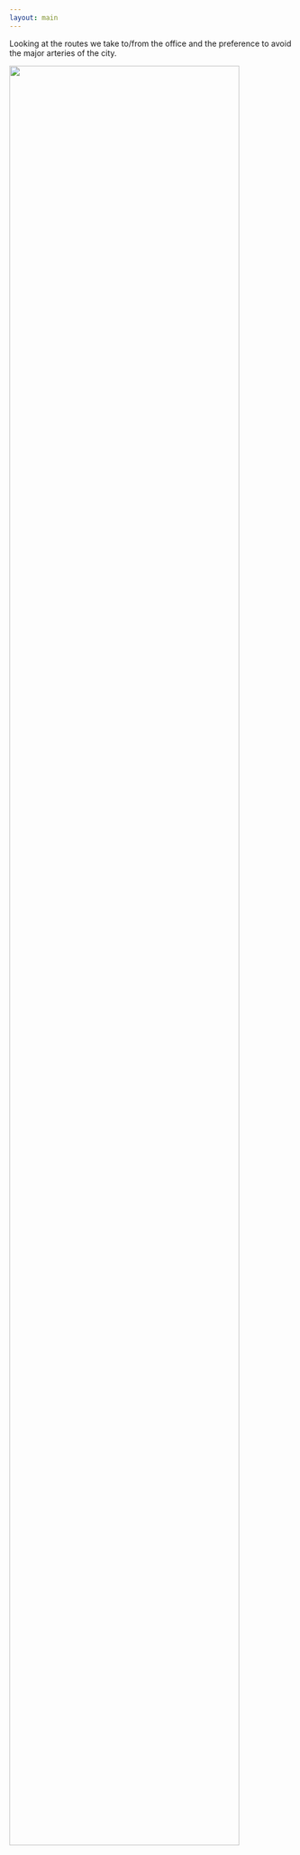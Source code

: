 ```yaml
---
layout: main
---
```


Looking at the routes we take to/from the office and the preference to avoid the major arteries of the city.

<img class="pretty" src="{{ site.baseurl }}/images/shortcut.png" style="width: 90%;"/>